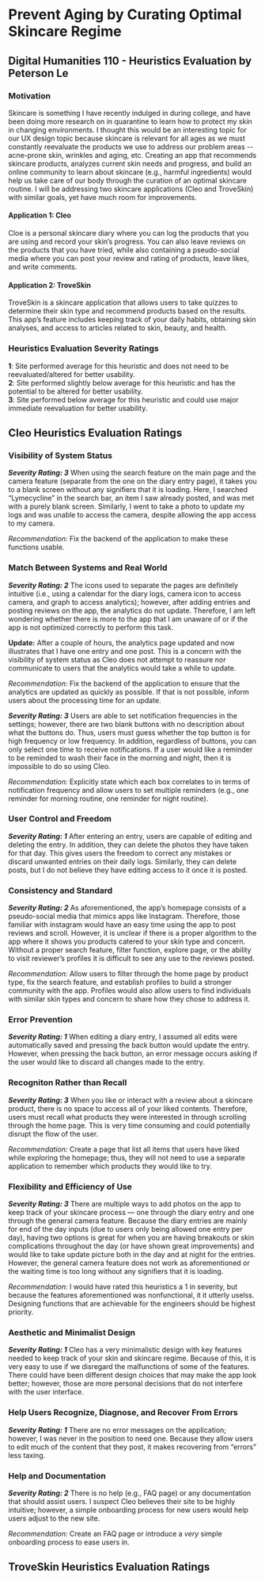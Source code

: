 # Prevent Aging by Curating Optimal Skincare Regime

## Digital Humanities 110 - Heuristics Evaluation by Peterson Le
### Motivation
Skincare is something I have recently indulged in during college, and have been doing more research on in quarantine to learn how to protect my skin in changing environments. I thought this would be an interesting topic for our UX design topic because skincare is relevant for all ages as we must constantly reevaluate the products we use to address our problem areas -- acne-prone skin, wrinkles and aging, etc. Creating an app that recommends skincare products, analyzes current skin needs and progress, and build an online community to learn about skincare (e.g., harmful ingredients) would help us take care of our body through the curation of an optimal skincare routine. I will be addressing two skincare applications (Cleo and TroveSkin) with similar goals, yet have much room for improvements. <br/>

#### Application 1: Cleo
Cloe is a personal skincare diary where you can log the products that you are using and record your skin’s progress. You can also leave reviews on the products that you have tried, while also containing a pseudo-social media where you can post your review and rating of products, leave likes, and write comments. <br/>

#### Application 2: TroveSkin
TroveSkin is a skincare application that allows users to take quizzes to determine their skin type and recommend products based on the results. This app’s feature includes keeping track of your daily habits, obtaining skin analyses, and access to articles related to skin, beauty, and health. <br/>

### Heuristics Evaluation Severity Ratings
**1**: Site performed average for this heuristic and does not need to be reevaluated/altered for better usability.<br/>
**2**: Site performed slightly below average for this heuristic and has the potential to be altered for better usability.<br/>
**3**: Site performed below average for this heuristic and could use major immediate reevaluation for better usability.<br/>

## Cleo Heuristics Evaluation Ratings
### Visibility of System Status
***Severity Rating: 3*** When using the search feature on the main page and the camera feature (separate from the one on the diary entry page), it takes you to a blank screen without any signifiers that it is loading. Here, I searched “Lymecycline” in the search bar, an item I saw already posted, and was met with a purely blank screen. Similarly, I went to take a photo to update my logs and was unable to access the camera, despite allowing the app access to my camera.<br/>

*Recommendation:* Fix the backend of the application to make these functions usable. <br/>

### Match Between Systems and Real World
***Severity Rating: 2*** The icons used to separate the pages are definitely intuitive (i.e., using a calendar for the diary logs, camera icon to access camera, and graph to access analytics); however, after adding entries and posting reviews on the app, the analytics do not update. Therefore, I am left wondering whether there is more to the app that I am unaware of or if the app is not optimized correctly to perform this task. <br/>

**Update:** After a couple of hours, the analytics page updated and now illustrates that I have one entry and one post. This is a concern with the visibility of system status as Cleo does not attempt to reassure nor communicate to users that the analytics would take a while to update. <br/>

*Recommendation:* Fix the backend of the application to ensure that the analytics are updated as quickly as possible. If that is not possible, inform users about the processing time for an update. <br/>

***Severity Rating: 3*** Users are able to set notification frequencies in the settings; however, there are two blank buttons with no description about what the buttons do. Thus, users must guess whether the top button is for high frequency or low frequency. In addition, regardless of buttons, you can only select one time to receive notifications. If a user would like a reminder to be reminded to wash their face in the morning and night, then it is impossible to do so using Cleo. <br/>

*Recommendation:* Explicitly state which each box correlates to in terms of notification frequency and allow users to set multiple reminders (e.g., one reminder for morning routine, one reminder for night routine). <br/>

### User Control and Freedom
***Severity Rating: 1*** After entering an entry, users are capable of editing and deleting the entry. In addition, they can delete the photos they have taken for that day. This gives users the freedom to correct any mistakes or discard unwanted entries on their daily logs. Similarly, they can delete posts, but I do not believe they have editing access to it once it is posted. <br/>

### Consistency and Standard
***Severity Rating: 2*** As aforementioned, the app’s homepage consists of a pseudo-social media that mimics apps like Instagram. Therefore, those familiar with instagram would have an easy time using the app to post reviews and scroll. However, it is unclear if there is a proper algorithm to the app where it shows you products catered to your skin type and concern. Without a proper search feature, filter function, explore page, or the ability to visit reviewer’s profiles it is difficult to see any use to the reviews posted. <br/>

*Recommendation:* Allow users to filter through the home page by product type, fix the search feature, and establish profiles to build a stronger community with the app. Profiles would also allow users to find individuals with similar skin types and concern to share how they chose to address it. <br/>

### Error Prevention
***Severity Rating: 1*** When editing a diary entry, I assumed all edits were automatically saved and pressing the back button would update the entry. However, when pressing the back button, an error message occurs asking if the user would like to discard all changes made to the entry. <br/>

### Recogniton Rather than Recall 
***Severity Rating: 3*** When you like or interact with a review about a skincare product, there is no space to access all of your liked contents. Therefore, users must recall what products they were interested in through scrolling through the home page. This is very time consuming and could potentially disrupt the flow of the user. <br/>

*Recommendation:* Create a page that list all items that users have liked while exploring the homepage; thus, they will not need to use a separate application to remember which products they would like to try. <br/>

### Flexibility and Efficiency of Use
***Severity Rating: 3*** There are multiple ways to add photos on the app to keep track of your skincare process —  one through the diary entry and one through the general camera feature. Because the diary entries are mainly for end of the day inputs (due to users only being allowed one entry per day), having two options is great for when you are having breakouts or skin complications throughout the day (or have shown great improvements) and would like to take update picture both in the day and at night for the entries. However, the general camera feature does not work as aforementioned or the waiting time is too long without any signifiers that it is loading. <br/>

*Recommendation:* I would have rated this heuristics a 1 in severity, but because the features aforementioned was nonfunctional, it it utterly uselss. Designing functions that are achievable for the engineers should be highest priority. <br/>

### Aesthetic and Minimalist Design
***Severity Rating: 1*** Cleo has a very minimalistic design with key features needed to keep track of your skin and skincare regime. Because of this, it is very easy to use if we disregard the malfunctions of some of the features. There could have been different design choices that may make the app look better; however, those are more personal decisions that do not interfere with the user interface. <br/>

### Help Users Recognize, Diagnose, and Recover From Errors
***Severity Rating: 1*** There are no error messages on the application; however, I was never in the position to need one. Because they allow users to edit much of the content that they post, it makes recovering from “errors” less taxing. <br/>

### Help and Documentation
***Severity Rating: 2*** There is no help (e.g., FAQ page) or any documentation that should assist users. I suspect Cleo believes their site to be highly intuitive; however, a simple onboarding process for new users would help users adjust to the new site. <br/>

*Recommendation:* Create an FAQ page or introduce a *very* simple onboarding process to ease users in. <br/>

## TroveSkin Heuristics Evaluation Ratings











